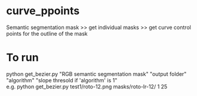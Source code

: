 # curve_ppoints
Semantic segmentation mask >> get individual masks >> get curve control points for the outline of the mask

# To run
python get_bezier.py "RGB semantic segmentation mask" "output folder" "algorithm" "slope thresold if 'algorithm' is 1"
<br>
e.g. python get_bezier.py test1/roto-12.png masks/roto-lr-12/ 1 25

